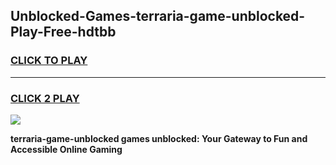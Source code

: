 
## Unblocked-Games-terraria-game-unblocked-Play-Free-hdtbb
<h3>
<a href="https://premium76.site?title=terraria-game-unblocked&ref=19M">CLICK TO PLAY</a></h3>
<hr>

<h3>
<a href="https://premium76.site?title=terraria-game-unblocked&ref=19M">CLICK 2 PLAY</a>
  
</h3>

<a href="https://premium76.site?title=terraria-game-unblocked&ref=19M"><img src="https://clearcache.store/games.png"></a>


**terraria-game-unblocked games unblocked: Your Gateway to Fun and Accessible Online Gaming**
